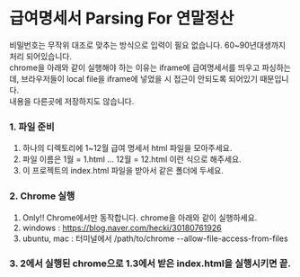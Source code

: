 급여명세서 Parsing For 연말정산
=============

비밀번호는 무작위 대조로 맞추는 방식으로 입력이 필요 없습니다. 60~90년대생까지 처리 되어있습니다.  
chrome을 아래와 같이 실행해야 하는 이유는 iframe에 급여명세서를 띄우고 파싱하는데, 브라우저들이 local file을 iframe에 넣었을 시 접근이 안되도록 되어있기 때문입니다.  
내용을 다른곳에 저장하지도 않습니다.

### 1. 파일 준비
1. 하나의 디렉토리에 1~12월 급여 명세서 html 파일을 모아주세요.
2. 파일 이름은 1월 = 1.html ... 12월 = 12.html 이런 식으로 해주세요.
3. 이 프로젝트의 index.html 파일을 받아서 같은 폴더에 두세요.
### 2. Chrome 실행
1. Only!! Chrome에서만 동작합니다. chrome을 아래와 같이 실행하세요.
2. windows : https://blog.naver.com/hecki/30180761926
3. ubuntu, mac : 터미널에서 /path/to/chrome --allow-file-access-from-files
### 3. 2에서 실행된 chrome으로 1.3에서 받은 index.html을 실행시키면 끝. 
